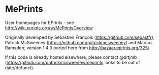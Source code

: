 # MePrints #

User homepages for EPrints - see http://wiki.eprints.org/w/MePrintsOverview

Originally developed by Sébastien François (https://github.com/sebastfr), Patrick McSweeney (https://github.com/patrickmcsweeney) and Marcus Ramsden; version 1.4.3 ported here from http://bazaar.eprints.org/325/

If this code is already hosted elsewhere, please contact @drtjmb (https://github.com/patrickmcsweeney/meprints looks to be out of date/defunct).
